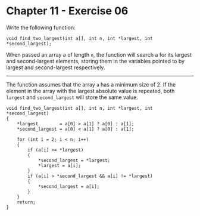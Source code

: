 # Chapter 11 - Exercise 06

Write the following function:

```
void find_two_largest(int a[], int n, int *largest, int *second_largest);
```

When passed an array a of length `n`, the function will search a for its largest and second-largest elements, storing them in the variables pointed to by largest and second-largest respectively.

---

The function assumes that the array `a` has a minimum size of 2. If the element in the array with the largest absolute value is repeated, both `largest` and `second_largest` will store the same value.  

```
void find_two_largest(int a[], int n, int *largest, int *second_largest)
{
    *largest        = a[0] > a[1] ? a[0] : a[1];
    *second_largest = a[0] < a[1] ? a[0] : a[1];

    for (int i = 2; i < n; i++)
    {
        if (a[i] >= *largest)
        {
            *second_largest = *largest;
            *largest = a[i];
        }
        if (a[i] > *second_largest && a[i] != *largest)
        {
            *second_largest = a[i];
        }
    }
    return;
}
```
